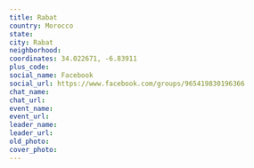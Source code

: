 ```yaml
---
title: Rabat
country: Morocco
state: 
city: Rabat
neighborhood: 
coordinates: 34.022671, -6.83911
plus_code:
social_name: Facebook
social_url: https://www.facebook.com/groups/965419830196366
chat_name:
chat_url:
event_name:
event_url:
leader_name:
leader_url:
old_photo: 
cover_photo:
---
```

